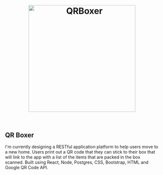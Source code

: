 <h1 align="center">
    <img width="350" src="https://live.staticflickr.com/65535/52344856137_c0abc9e2c3_k.jpg" alt="QRBoxer">
    <br>
    <br>
</h1>

## QR Boxer ##

I'm currently designing a RESTful application platform to help users move to a new home. Users print out a QR code that they can stick to their box that will link to the app with a list of the items that are packed in the box scanned. Built using React, Node, Postgres, CSS, Bootstrap, HTML and Google QR Code API.